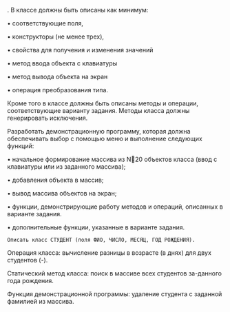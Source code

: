 . В классе должны быть описаны как минимум:

•	соответствующие поля, 

•	конструкторы (не менее трех), 

•	свойства для получения и изменения значений

•	метод  ввода объекта с клавиатуры

•	метод вывода объекта на экран

•	операция преобразования типа. 

Кроме того в классе должны быть описаны методы и операции, соответствующие варианту задания. Методы класса должны генерировать исключения. 

Разработать демонстрационную программу, которая должна обеспечивать выбор с помощью меню и выполнение следующих функций:

•	начальное формирование массива из N20 объектов класса (ввод с клавиатуры или из заданного массива);

•	добавления объекта  в массив;

•	вывод массива объектов на экран;

•	функции, демонстрирующие работу методов и операций, описанных в варианте задания.

•	дополнительные функции, указанные в варианте задания.

	Описать класс СТУДЕНТ (поля ФИО, ЧИСЛО, МЕСЯЦ, ГОД РОЖДЕНИЯ). 
Операция класса: вычисление разницы в возрасте (в днях) для двух студентов (-).

Статический метод  класса: поиск в массиве всех студентов за-данного года рождения.

Функция демонстрационной программы: удаление студента с заданной фамилией из массива.

